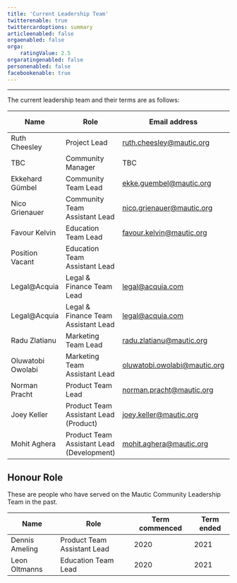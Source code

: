 ```yaml
---
title: 'Current Leadership Team'
twitterenable: true
twittercardoptions: summary
articleenabled: false
orgaenabled: false
orga:
    ratingValue: 2.5
orgaratingenabled: false
personenabled: false
facebookenable: true
---
```


---
The current leadership team and their terms are as follows:

| Name      | Role     | Email address | Term commenced | Term ends |
|-----------|--------------------|-----------------------|-----------------|---------------|
| Ruth Cheesley         |  Project Lead                  |  ruth.cheesley@mautic.org                     |  2019              | N/A              |
| TBC | Community Manager | TBC |  | N/A      |
| Ekkehard Gümbel           | Community Team Lead                   | ekke.guembel@mautic.org                      |   2020              |  2023             |
| Nico Grienauer          | Community Team Assistant Lead                   | nico.grienauer@mautic.org                      |  2020               |  2022             |
| Favour Kelvin         | Education Team Lead                   | favour.kelvin@mautic.org                      |   2021              | 2023              |
| Position Vacant         | Education Team Assistant Lead                   |                      |                 |               |
| Legal@Acquia       | Legal & Finance Team Lead                   | legal@acquia.com                     |   N/A              |  N/A             |
| Legal@Acquia         | Legal & Finance Team Assistant Lead                   | legal@acquia.com                      |  N/A               | N/A              |
| Radu Zlatianu        | Marketing Team Lead                   | radu.zlatianu@mautic.org                      |  2020              | 2023              |
| Oluwatobi Owolabi        | Marketing Team Assistant Lead                  | oluwatobi.owolabi@mautic.org                      |  2020               |   2022            |
| Norman Pracht         | Product Team Lead                   | norman.pracht@mautic.org                      |  2020               |   2023            |
| Joey Keller      | Product Team Assistant Lead (Product)                  | joey.keller@mautic.org                      |  2021               |  2023             |
| Mohit Aghera     | Product Team Assistant Lead (Development)                  | mohit.aghera@mautic.org                      | 2021                | 2023              |

## Honour Role

These are people who have served on the Mautic Community Leadership Team in the past.

| Name      | Role     | Term commenced | Term ended |
|-----------|--------------------|-----------------|---------------|
| Dennis Ameling         | Product Team Assistant Lead                   | 2020                 | 2021              |
| Leon Oltmanns         | Education Team Lead                   |  2020               |   2021            |
